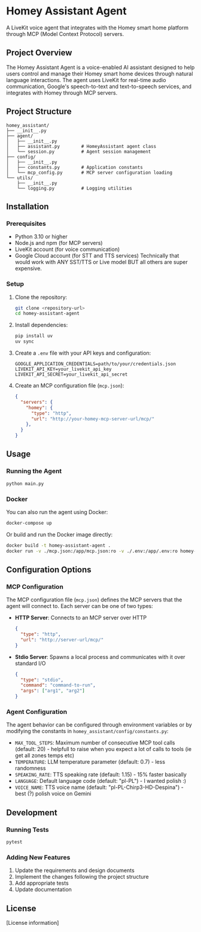 # Homey Assistant Agent

A LiveKit voice agent that integrates with the Homey smart home platform through MCP (Model Context Protocol) servers.

## Project Overview

The Homey Assistant Agent is a voice-enabled AI assistant designed to help users control and manage their Homey smart home devices through natural language interactions. The agent uses LiveKit for real-time audio communication, Google's speech-to-text and text-to-speech services, and integrates with Homey through MCP servers.

## Project Structure

```
homey_assistant/
├── __init__.py
├── agent/
│   ├── __init__.py
│   ├── assistant.py        # HomeyAssistant agent class
│   └── session.py          # Agent session management
├── config/
│   ├── __init__.py
│   ├── constants.py        # Application constants
│   └── mcp_config.py       # MCP server configuration loading
└── utils/
    ├── __init__.py
    └── logging.py          # Logging utilities
```

## Installation

### Prerequisites

- Python 3.10 or higher
- Node.js and npm (for MCP servers)
- LiveKit account (for voice communication)
- Google Cloud account (for STT and TTS services)
  Technically that would work with ANY SST/TTS or Live model BUT all others are super expensive.

### Setup

1. Clone the repository:
   ```bash
   git clone <repository-url>
   cd homey-assistant-agent
   ```

2. Install dependencies:
   ```bash
   pip install uv
   uv sync
   ```

3. Create a `.env` file with your API keys and configuration:
   ```
   GOOGLE_APPLICATION_CREDENTIALS=path/to/your/credentials.json
   LIVEKIT_API_KEY=your_livekit_api_key
   LIVEKIT_API_SECRET=your_livekit_api_secret
   ```

4. Create an MCP configuration file (`mcp.json`):
   ```json
   {
     "servers": {
       "homey": {
         "type": "http",
         "url": "http://your-homey-mcp-server-url/mcp/"
       },
     }
   }
   ```

## Usage

### Running the Agent

```bash
python main.py
```

### Docker

You can also run the agent using Docker:

```bash
docker-compose up
```

Or build and run the Docker image directly:

```bash
docker build -t homey-assistant-agent .
docker run -v ./mcp.json:/app/mcp.json:ro -v ./.env:/app/.env:ro homey-assistant-agent
```

## Configuration Options

### MCP Configuration

The MCP configuration file (`mcp.json`) defines the MCP servers that the agent will connect to. Each server can be one of two types:

- **HTTP Server**: Connects to an MCP server over HTTP
  ```json
  {
    "type": "http",
    "url": "http://server-url/mcp/"
  }
  ```

- **Stdio Server**: Spawns a local process and communicates with it over standard I/O
  ```json
  {
    "type": "stdio",
    "command": "command-to-run",
    "args": ["arg1", "arg2"]
  }
  ```

### Agent Configuration

The agent behavior can be configured through environment variables or by modifying the constants in `homey_assistant/config/constants.py`:

- `MAX_TOOL_STEPS`: Maximum number of consecutive MCP tool calls (default: 20) - helpfull to raise when you expect a lot of calls to tools (ie get all zones temps etc)
- `TEMPERATURE`: LLM temperature parameter (default: 0.7) - less randomness
- `SPEAKING_RATE`: TTS speaking rate (default: 1.15) - 15% faster basically
- `LANGUAGE`: Default language code (default: "pl-PL") - I wanted polish :)
- `VOICE_NAME`: TTS voice name (default: "pl-PL-Chirp3-HD-Despina") - best (?) polish voice on Gemini

## Development

### Running Tests

```bash
pytest
```

### Adding New Features

1. Update the requirements and design documents
2. Implement the changes following the project structure
3. Add appropriate tests
4. Update documentation

## License

[License information]
